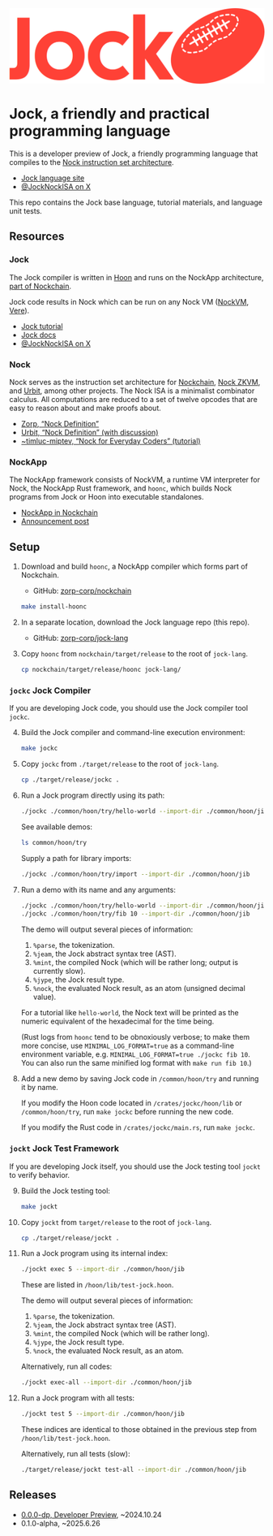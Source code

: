 ![](./img/wordmark-logo.png)

# Jock, a friendly and practical programming language

This is a developer preview of Jock, a friendly programming language that compiles to the [Nock instruction set architecture](#nock).

- [Jock language site](https://jock.org)
- [@JockNockISA on X](https://x.com/JockNockISA)

This repo contains the Jock base language, tutorial materials, and language unit tests.

## Resources

### Jock

The Jock compiler is written in [Hoon](https://docs.urbit.org) and runs on the NockApp architecture, [part of Nockchain](https://github.com/zorp-corp/nockchain).

Jock code results in Nock which can be run on any Nock VM ([NockVM](https://github.com/zorp-corp/nockchain/crates/nockvm), [Vere](https://github.com/urbit/vere)).

- [Jock tutorial](https://docs.jock.org/getting-started)
- [Jock docs](https://docs.jock.org)
- [@JockNockISA on X](https://x.com/JockNockISA)

### Nock

Nock serves as the instruction set architecture for [Nockchain](https://nockchain.org), [Nock ZKVM](https://zorp.io/), and [Urbit](https://urbit.org), among other projects.  The Nock ISA is a minimalist combinator calculus.  All computations are reduced to a set of twelve opcodes that are easy to reason about and make proofs about.

- [Zorp, “Nock Definition”](https://zorp.io/nock/)
- [Urbit, “Nock Definition” (with discussion)](https://docs.urbit.org/language/nock/reference/definition)
- [~timluc-miptev, “Nock for Everyday Coders” (tutorial)](https://blog.timlucmiptev.space/part1.html)

### NockApp

The NockApp framework consists of NockVM, a runtime VM interpreter for Nock, the NockApp Rust framework, and `hoonc`, which builds Nock programs from Jock or Hoon into executable standalones.

- [NockApp in Nockchain](https://github.com/zorp-corp/nockchain)
- [Announcement post](https://zorp.io/blog/nockapp-dev-alpha)

## Setup

1. Download and build `hoonc`, a NockApp compiler which forms part of Nockchain.

    - ​GitHub:  [zorp-corp/nockchain](https://github.com/zorp-corp/nockchain)

    ```sh
    make install-hoonc
    ```

2. In a separate location, download the Jock language repo (this repo).

    - ​GitHub:  [zorp-corp/jock-lang](https://github.com/zorp-corp/jock-lang)

3. Copy `hoonc` from `nockchain/target/release` to the root of `jock-lang`.

    ```sh
    cp nockchain/target/release/hoonc jock-lang/
    ```

### `jockc` Jock Compiler

If you are developing Jock code, you should use the Jock compiler tool `jockc`.

4. Build the Jock compiler and command-line execution environment:

    ```sh
    make jockc
    ```

5. Copy `jockc` from `./target/release` to the root of `jock-lang`.

    ```sh
    cp ./target/release/jockc .
    ```

6. Run a Jock program directly using its path:

    ```sh
    ./jockc ./common/hoon/try/hello-world --import-dir ./common/hoon/jib
    ```

    See available demos:

    ```sh
    ls common/hoon/try
    ```

    Supply a path for library imports:

    ```sh
    ./jockc ./common/hoon/try/import --import-dir ./common/hoon/jib
    ```

7. Run a demo with its name and any arguments:

    ```sh
    ./jockc ./common/hoon/try/hello-world --import-dir ./common/hoon/jib
    ./jockc ./common/hoon/try/fib 10 --import-dir ./common/hoon/jib
    ```

    The demo will output several pieces of information:

    1. `%parse`, the tokenization.
    2. `%jeam`, the Jock abstract syntax tree (AST).
    3. `%mint`, the compiled Nock (which will be rather long; output is currently slow).
    4. `%jype`, the Jock result type.
    5. `%nock`, the evaluated Nock result, as an atom (unsigned decimal value).

    For a tutorial like `hello-world`, the Nock text will be printed as the numeric equivalent of the hexadecimal for the time being.

    (Rust logs from `hoonc` tend to be obnoxiously verbose; to make them more concise, use `MINIMAL_LOG_FORMAT=true` as a command-line environment variable, e.g. `MINIMAL_LOG_FORMAT=true ./jockc fib 10`.  You can also run the same minified log format with `make run fib 10`.)

8. Add a new demo by saving Jock code in `/common/hoon/try` and running it by name.

    If you modify the Hoon code located in `/crates/jockc/hoon/lib` or `/common/hoon/try`, run `make jockc` before running the new code.

    If you modify the Rust code in `/crates/jockc/main.rs`, run `make jockc`.

### `jockt` Jock Test Framework

If you are developing Jock itself, you should use the Jock testing tool `jockt` to verify behavior.

9. Build the Jock testing tool:

    ```sh
    make jockt
    ```

10. Copy `jockt` from `target/release` to the root of `jock-lang`.

    ```sh
    cp ./target/release/jockt .
    ```

11. Run a Jock program using its internal index:

    ```sh
    ./jockt exec 5 --import-dir ./common/hoon/jib
    ```

    These are listed in `/hoon/lib/test-jock.hoon`.

    The demo will output several pieces of information:

    1. `%parse`, the tokenization.
    2. `%jeam`, the Jock abstract syntax tree (AST).
    3. `%mint`, the compiled Nock (which will be rather long).
    4. `%jype`, the Jock result type.
    5. `%nock`, the evaluated Nock result, as an atom.

    Alternatively, run all codes:

    ```sh
    ./jockt exec-all --import-dir ./common/hoon/jib
    ```

12. Run a Jock program with all tests:

    ```sh
    ./jockt test 5 --import-dir ./common/hoon/jib
    ```

    These indices are identical to those obtained in the previous step from `/hoon/lib/test-jock.hoon`.

    Alternatively, run all tests (slow):

    ```sh
    ./target/release/jockt test-all --import-dir ./common/hoon/jib
    ```

## Releases

- [0.0.0-dp, Developer Preview](https://zorp.io/blog/jock), ~2024.10.24
- 0.1.0-alpha, ~2025.6.26
